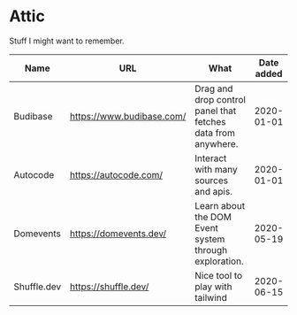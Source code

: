 # Attic

Stuff I might want to remember.

| Name        | URL                       | What                                                         | Date added |
| ----------- | ------------------------- | ------------------------------------------------------------ | ---------- |
| Budibase    | https://www.budibase.com/ | Drag and drop control panel that fetches data from anywhere. | 2020-01-01 |
| Autocode    | https://autocode.com/     | Interact with many sources and apis.                         | 2020-01-01 |
| Domevents   | https://domevents.dev/    | Learn about the DOM Event system through exploration.        | 2020-05-19 |
| Shuffle.dev | https://shuffle.dev/      | Nice tool to play with tailwind                              | 2020-06-15 |
